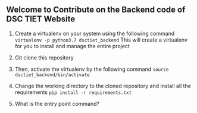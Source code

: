 ## Welcome to Contribute on the Backend code of DSC TIET Website

1. Create a virtualenv on your system using the following command
``` virtualenv -p python3.7 dsctiet_backend ```
This will create a virtualenv for you to install and manage the entire project

2. Git clone this repository

3. Then, activate the virtualenv by the following command
``` source dsctiet_backend/bin/activate ```

4. Change the working directory to the cloned repository and install all the requirements
``` pip install -r requirements.txt ```

5. What is the entry point command?
